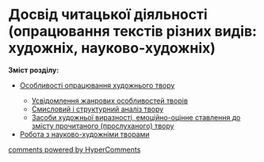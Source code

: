 <div id="hypercomments_widget" class="js-hypercomments-widget invisible"></div>

Досвід читацької діяльності (опрацювання текстів різних видів: художніх, науково-художніх)
=============================================

<p><b>Зміст розділу:</b></p>
<ul type="disc">
<li><a href="http://readmon24.ed-era.com/osoblivosti_opratsyuvannya_khudozhnogo_tvoru.html">Особливості опрацювання художнього твору</a></li>
<ul type="circle">
<li><a href="http://readmon24.ed-era.com/usvidomlennya_zhanrovуkh_osoblуvostey_tvoriv.html">Усвідомлення жанрових особливостей творів</a></li>
<li><a href="http://readmon24.ed-era.com/smуslovуy_i_strukturnуy_analiz_tvoru.html">Смисловий і структурний аналіз твору</a></li>
<li><a href="http://readmon24.ed-era.com/zasobу_khudozhnoyi_vуraznosti_emotsiyno-otsinne_stavlennya_do_zmistu_prochуtanogo_proslukhanogo_tvoru.html">Засоби художньої виразності, емоційно-оцінне ставлення до змісту прочитаного (прослуханого) твору</a></li>
</ul>
<li><a href="http://readmon24.ed-era.com/robota_z_naukovo-khudozhnimi_tvorami.html">Робота з науково-художніми творами</a></li>
</ul>

<div class="js-hypercomments-container">
<a href="http://hypercomments.com" class="hc-link" title="comments widget">comments powered by HyperComments</a>
</div>